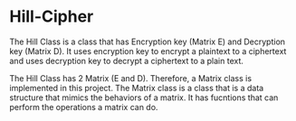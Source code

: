 # Hill-Cipher

The Hill Class is a class that has Encryption key (Matrix E) and Decryption key (Matrix D). It uses encryption key to encrypt a plaintext to a ciphertext and uses decryption key to decrypt a ciphertext to a plain text.

The Hill Class has 2 Matrix (E and D). Therefore, a Matrix class is implemented in this project. 
The Matrix class is a class that is a data structure that mimics the behaviors of a matrix. It  has fucntions that can perform the operations a matrix can do.
